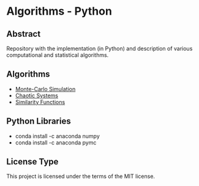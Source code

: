 # Algorithms - Python

## Abstract
Repository with the implementation (in Python) and description of various computational and statistical algorithms.

## Algorithms 
- <a href="https://ansegura7.github.io/Algorithms/monte-carlo-simulation/MonteCarloSimulation.html" target="_blank" >Monte-Carlo Simulation</a>
- <a href="https://ansegura7.github.io/Algorithms/chaotic-systems/ChaoticSystems.html" target="_blank" >Chaotic Systems</a>
- <a href="https://ansegura7.github.io/Algorithms/similarity-functions/SimilarityFunctions.html" target="_blank" >Similarity Functions</a>

## Python Libraries
- conda install -c anaconda numpy
- conda install -c anaconda pymc

## License Type
This project is licensed under the terms of the MIT license.

